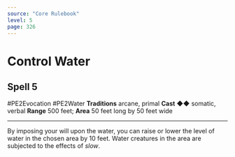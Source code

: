 ```yaml
---
source: "Core Rulebook"
level: 5
page: 326
---
```


# Control Water
## Spell 5
#PE2Evocation #PE2Water 
**Traditions** arcane, primal
**Cast** ◆◆ somatic, verbal
**Range** 500 feet; **Area** 50 feet long by 50 feet wide

-----
By imposing your will upon the water, you can raise or lower the level of water in the chosen area by 10 feet. Water creatures in the area are subjected to the effects of *slow*.